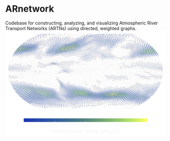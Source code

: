 # ARnetwork
Codebase for constructing, analyzing, and visualizing Atmospheric River Transport Networks (ARTNs) using directed, weighted graphs. 
![The global atmospheric river network](ARTN.png)